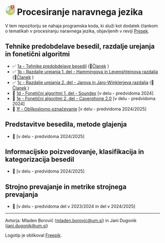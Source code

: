# <img src="https://github.com/procesiranje-naravnega-jezika/example-code/blob/main/logo.png?raw=true" width="32" /> Procesiranje naravnega jezika

V tem repozitoriju se nahaja programska koda, ki služi kot dodatek člankom o tematikah v procesiranju naravnega jezika, objavljenih v reviji [Presek](http://www.presek.si/).

## Tehnike predobdelave besedil, razdalje urejanja in fonetični algoritmi
* :white_check_mark: [1a - Tehnike predobdelave besedil](1a%20-%20Tehnike%20predobdelave%20besedil) (:memo:[Članek](https://www.dlib.si/details/URN:NBN:SI:DOC-SY9GPFUY/) )
* :white_check_mark: [1b - Razdalje urejanja 1. del - Hammingova in Levenshteinova razdalja](1b%20-%20Razdalje%20urejanja%201.%20del%20-%20Hammingova%20in%20Levenshteinova%20razdalja) (:memo:[Članek](https://www.dlib.si/details/URN:NBN:SI:DOC-M7U6NM6G) )
* :white_check_mark: [1c - Razdalje urejanja 2. del - Jarova in Jaro-Winklerjeva razdalja](1c%20-%20Razdalje%20urejanja%202.%20del%20-%20Jarova%20in%20Jaro-Winklerjeva%20razdalja) (:memo:[Članek](https://www.dlib.si/details/URN:NBN:SI:DOC-895JK7OO) )
* :construction: [1d - Fonetični algoritmi 1. del - Soundex]() [v delu - predvidoma 2024]
* :construction: [1e - Fonetični algoritmi 2. del - Caverphone 2.0]() [v delu - predvidoma 2024]
* :construction: [1f - Oblikoslovno označevanje]() [v delu - predvidoma 2024/2025]

## Predstavitve besedila, metode glajenja
* :construction: [v delu - predvidoma 2024/2025]

## Informacijsko poizvedovanje, klasifikacija in kategorizacija besedil
* :construction: [v delu - predvidoma 2024/2025]

## Strojno prevajanje in metrike strojnega prevajanja
* :construction: [v delu - predvidoma del v 2023/2024 in del v 2024/2025]

---
Avtorja: Mladen Borovič (mladen.borovic@um.si) in Jani Dugonik (jani.dugonik@um.si)

Logotip je oblikoval <a href="https://www.freepik.com/icon/languages_3898150#fromView=keyword&term=Language&page=1&position=5&uuid=48e076c0-186e-41e1-9807-5e21b8593d12">Freepik</a>.
